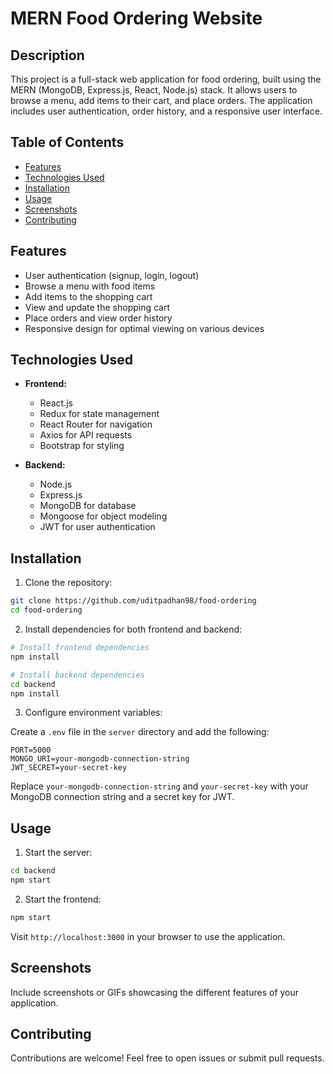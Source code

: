 # MERN Food Ordering Website

## Description

This project is a full-stack web application for food ordering, built using the MERN (MongoDB, Express.js, React, Node.js) stack. It allows users to browse a menu, add items to their cart, and place orders. The application includes user authentication, order history, and a responsive user interface.

## Table of Contents

- [Features](#features)
- [Technologies Used](#technologies-used)
- [Installation](#installation)
- [Usage](#usage)
- [Screenshots](#screenshots)
- [Contributing](#contributing)

## Features

- User authentication (signup, login, logout)
- Browse a menu with food items
- Add items to the shopping cart
- View and update the shopping cart
- Place orders and view order history
- Responsive design for optimal viewing on various devices

## Technologies Used

- **Frontend:**
  - React.js
  - Redux for state management
  - React Router for navigation
  - Axios for API requests
  - Bootstrap for styling

- **Backend:**
  - Node.js
  - Express.js
  - MongoDB for database
  - Mongoose for object modeling
  - JWT for user authentication

## Installation

1. Clone the repository:

```bash
git clone https://github.com/uditpadhan98/food-ordering
cd food-ordering
```

2. Install dependencies for both frontend and backend:

```bash
# Install frontend dependencies
npm install

# Install backend dependencies
cd backend
npm install
```

3. Configure environment variables:

Create a `.env` file in the `server` directory and add the following:

```env
PORT=5000
MONGO_URI=your-mongodb-connection-string
JWT_SECRET=your-secret-key
```

Replace `your-mongodb-connection-string` and `your-secret-key` with your MongoDB connection string and a secret key for JWT.

## Usage

1. Start the server:

```bash
cd backend
npm start
```

2. Start the frontend:

```bash
npm start
```

Visit `http://localhost:3000` in your browser to use the application.

## Screenshots

Include screenshots or GIFs showcasing the different features of your application.

## Contributing

Contributions are welcome! Feel free to open issues or submit pull requests.
